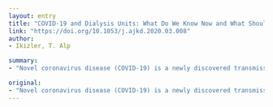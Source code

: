 ```yaml
---
layout: entry
title: "COVID-19 and Dialysis Units: What Do We Know Now and What Should We Do?"
link: "https://doi.org/10.1053/j.ajkd.2020.03.008"
author:
- Ikizler, T. Alp

summary:
- "Novel coronavirus disease (COVID-19) is a newly discovered transmissible disease caused by SARS-CoV-2 virus. It may also affect multiple other tissues such as the heart, digestive tract, kidneys, blood, and nervous system."

original:
- "Novel coronavirus disease (COVID-19) is a newly discovered transmissible disease caused by SARS-CoV-2 virus, primarily manifesting as an acute upper and lower respiratory tract illness that may be complicated by interstitial and alveolar pneumonia. It may also affect multiple other tissues such as the heart, digestive tract, kidneys, blood, and nervous system.1 The rapidly spreading outbreak, which first emerged in Wuhan, Hubei Province in China in December 2019 was declared a global pandemic on March 11th, 2020 by the World Health Organization (WHO). The number of individuals affected by the disease increases by the day and there are several resources that provide up-to-date epidemiological data.2 Maintenance hemodialysis (MHD) patients are at increased risk for COVID-19 and its complications for several reasons. Many MHD patients are of older age and have certain comorbid conditions such as cardiovascular disease (CVD), hypertension, diabetes, and lung disease as well as an underlying immune-compromised state that are associated with worse outcomes in patients with COVID-19.3 The logistical aspects of MHD further increase the risk of disease transmission such as recurrent physical presence at health care facilities and physical proximity of patients during hemodialysis. It is, therefore, crucial to rapidly employ appropriate preventive strategies in outpatient hemodialysis facilities. This summary is aimed at providing up-to-date scientific information about COVID-19 as it relates to MHD patients and highlighting the strategies to minimize its spread in outpatient hemodialysis facilities.[truncated]"
---
```


